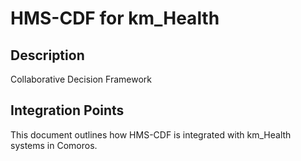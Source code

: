 # HMS-CDF for km_Health

## Description

Collaborative Decision Framework

## Integration Points

This document outlines how HMS-CDF is integrated with km_Health systems in Comoros.
